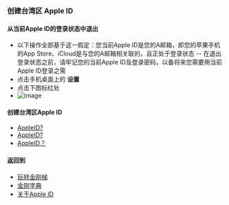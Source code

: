 ### 创建台湾区 Apple ID

#### 从当前Apple ID的登录状态中退出
- 以下操作全部基于这一假定：您当前Apple ID是您的A邮箱，即您的苹果手机的App Store、iCloud是与您的A邮箱相关联的，且正处于登录状态
-- 在退出登录状态之前，请牢记您的当前Apple ID及登录密码，以备将来您需要用当前Apple ID登录之需
- 点击手机桌面上的 <strong>设置</strong>
- 点击下图标红处
- ![image]()



#### 创建台湾区Apple ID
- [AppleID?]()
- [AppleID?]()
- [AppleID？]()

#### 返回到
- [玩转金刚梯](https://github.com/a2zitpro/web/blob/master/LadderFree/A.md)
- [金刚字典](https://github.com/a2zitpro/web/blob/master/LadderFree/kkDictionary/KKDictionary.md)
- [关于Apple ID](https://github.com/a2zitpro/web/blob/master/LadderFree/kkDictionary/kkAppLadder/iOS/AppleIDList.md)
